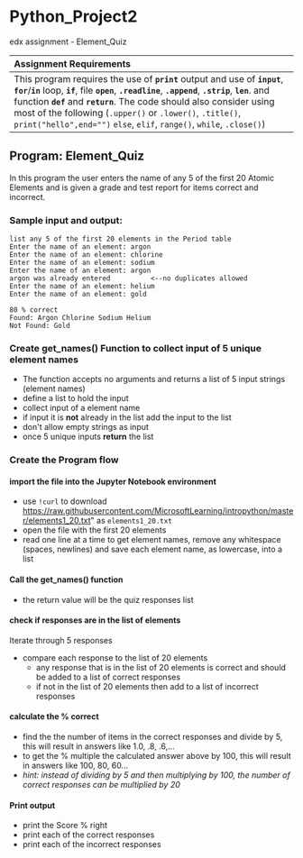 # Python_Project2
edx assignment - Element_Quiz

| **Assignment Requirements** |
|:-------------------------------|
|This program requires the use of **`print`** output and use of  **`input`**, **`for`**/**`in`** loop, **`if`**, file **`open`**, **`.readline`**, **`.append`**, **`.strip`**, **`len`**. and function **`def`** and **`return`**. The code should also consider using most of the following (`.upper()` or `.lower()`, `.title()`, `print("hello",end="")` `else`, `elif`, `range()`, `while`, `.close()`) |


## Program: Element_Quiz  
In this program the user enters the name of any 5 of the first 20 Atomic Elements and is given a grade and test report for items correct and incorrect.  


### Sample input and output:  
```
list any 5 of the first 20 elements in the Period table
Enter the name of an element: argon
Enter the name of an element: chlorine
Enter the name of an element: sodium
Enter the name of an element: argon
argon was already entered          <--no duplicates allowed
Enter the name of an element: helium
Enter the name of an element: gold

80 % correct
Found: Argon Chlorine Sodium Helium 
Not Found: Gold 
```  


### Create get_names() Function to collect input of 5 unique element names  

- The function accepts no arguments and returns a list of 5 input strings (element names)  
- define a list to hold the input
- collect input of a element name  
- if input it is **not** already in the list add the input to the list  
- don't allow empty strings as input  
- once 5 unique inputs **return** the list  


### Create the Program flow  

#### import the file into the Jupyter Notebook environment   

- use `!curl` to download https://raw.githubusercontent.com/MicrosoftLearning/intropython/master/elements1_20.txt" as `elements1_20.txt`  
- open the file with the first 20 elements  
- read one line at a time to get element names, remove any whitespace (spaces, newlines) and save each element name, as lowercase, into a list  


####  Call the get_names() function  

- the return value will be the quiz responses list  

#### check if responses are in the list of elements  
Iterate through 5 responses  
- compare each response to the list of 20 elements
  - any response that is in the list of 20 elements is correct and should be added to a list of correct responses  
  - if not in the list of 20 elements then add to a list of incorrect responses  

#### calculate the % correct  
 
 - find the the number of items in the correct responses and divide by 5, this will result in answers like 1.0, .8, .6,...  
 - to get the % multiple the calculated answer above by 100, this will result in answers like 100, 80, 60...  
 - *hint: instead of dividing by 5 and then multiplying by 100, the number of correct responses can be multiplied by 20*  

#### Print output  

- print the Score % right  
- print each of the correct responses  
- print each of the incorrect responses  